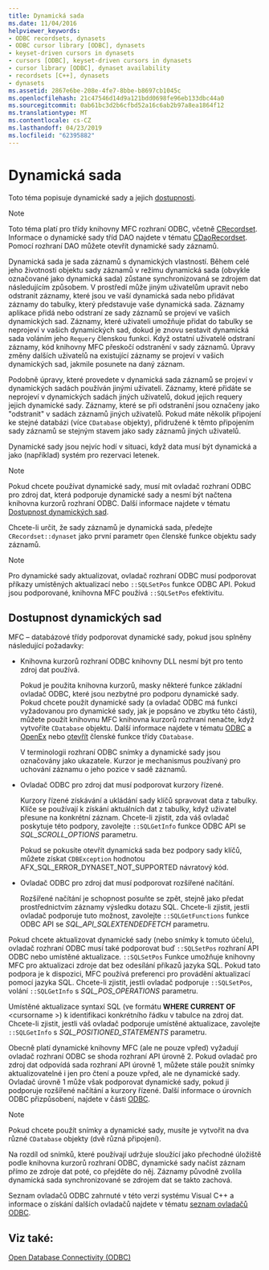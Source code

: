 ```yaml
---
title: Dynamická sada
ms.date: 11/04/2016
helpviewer_keywords:
- ODBC recordsets, dynasets
- ODBC cursor library [ODBC], dynasets
- keyset-driven cursors in dynasets
- cursors [ODBC], keyset-driven cursors in dynasets
- cursor library [ODBC], dynaset availability
- recordsets [C++], dynasets
- dynasets
ms.assetid: 2867e6be-208e-4fe7-8bbe-b8697cb1045c
ms.openlocfilehash: 21c47546d14d9a121bdd0698fe96eb133dbc44a0
ms.sourcegitcommit: 0ab61bc3d2b6cfbd52a16c6ab2b97a8ea1864f12
ms.translationtype: MT
ms.contentlocale: cs-CZ
ms.lasthandoff: 04/23/2019
ms.locfileid: "62395882"
---
```

# <a name="dynaset"></a>Dynamická sada

Toto téma popisuje dynamické sady a jejich [dostupnosti](#_core_availability_of_dynasets).

> [!NOTE]
>  Toto téma platí pro třídy knihovny MFC rozhraní ODBC, včetně [CRecordset](../../mfc/reference/crecordset-class.md). Informace o dynamické sady tříd DAO najdete v tématu [CDaoRecordset](../../mfc/reference/cdaorecordset-class.md). Pomocí rozhraní DAO můžete otevřít dynamické sady záznamů.

Dynamická sada je sada záznamů s dynamických vlastností. Během celé jeho životnosti objektu sady záznamů v režimu dynamická sada (obvykle označované jako dynamická sada) zůstane synchronizovaná se zdrojem dat následujícím způsobem. V prostředí může jiným uživatelům upravit nebo odstranit záznamy, které jsou ve vaší dynamická sada nebo přidávat záznamy do tabulky, který představuje vaše dynamická sada. Záznamy aplikace přidá nebo odstraní ze sady záznamů se projeví ve vašich dynamických sad. Záznamy, které uživateli umožňuje přidat do tabulky se neprojeví v vašich dynamických sad, dokud je znovu sestavit dynamická sada voláním jeho `Requery` členskou funkci. Když ostatní uživatelé odstraní záznamy, kód knihovny MFC přeskočí odstranění v sady záznamů. Úpravy změny dalších uživatelů na existující záznamy se projeví v vašich dynamických sad, jakmile posunete na daný záznam.

Podobně úpravy, které provedete v dynamická sada záznamů se projeví v dynamických sadách používán jinými uživateli. Záznamy, které přidáte se neprojeví v dynamických sadách jiných uživatelů, dokud jejich requery jejich dynamické sady. Záznamy, které se při odstranění jsou označeny jako "odstranit" v sadách záznamů jiných uživatelů. Pokud máte několik připojení ke stejné databázi (více `CDatabase` objekty), přidružené k těmto připojením sady záznamů se stejným stavem jako sady záznamů jiných uživatelů.

Dynamické sady jsou nejvíc hodí v situaci, když data musí být dynamická a jako (například) systém pro rezervaci letenek.

> [!NOTE]
> Pokud chcete používat dynamické sady, musí mít ovladač rozhraní ODBC pro zdroj dat, která podporuje dynamické sady a nesmí být načtena knihovna kurzorů rozhraní ODBC. Další informace najdete v tématu [Dostupnost dynamických sad](#_core_availability_of_dynasets).

Chcete-li určit, že sady záznamů je dynamická sada, předejte `CRecordset::dynaset` jako první parametr `Open` členské funkce objektu sady záznamů.

> [!NOTE]
> Pro dynamické sady aktualizovat, ovladač rozhraní ODBC musí podporovat příkazy umístěných aktualizací nebo `::SQLSetPos` funkce ODBC API. Pokud jsou podporované, knihovna MFC používá `::SQLSetPos` efektivitu.

##  <a name="_core_availability_of_dynasets"></a> Dostupnost dynamických sad

MFC – databázové třídy podporovat dynamické sady, pokud jsou splněny následující požadavky:

- Knihovna kurzorů rozhraní ODBC knihovny DLL nesmí být pro tento zdroj dat používá.

   Pokud je použita knihovna kurzorů, masky některé funkce základní ovladač ODBC, které jsou nezbytné pro podporu dynamické sady. Pokud chcete použít dynamické sady (a ovladač ODBC má funkci vyžadovanou pro dynamické sady, jak je popsáno ve zbytku této části), můžete použít knihovnu MFC knihovna kurzorů rozhraní nenačte, když vytvoříte `CDatabase` objektu. Další informace najdete v tématu [ODBC](../../data/odbc/odbc-basics.md) a [OpenEx](../../mfc/reference/cdatabase-class.md#openex) nebo [otevřít](../../mfc/reference/cdatabase-class.md#open) členské funkce třídy `CDatabase`.

   V terminologii rozhraní ODBC snímky a dynamické sady jsou označovány jako ukazatele. Kurzor je mechanismus používaný pro uchování záznamu o jeho pozice v sadě záznamů.

- Ovladač ODBC pro zdroj dat musí podporovat kurzory řízené.

   Kurzory řízené získávání a ukládání sady klíčů spravovat data z tabulky. Klíče se používají k získání aktuálních dat z tabulky, když uživatel přesune na konkrétní záznam. Chcete-li zjistit, zda váš ovladač poskytuje této podpory, zavolejte `::SQLGetInfo` funkce ODBC API se *SQL_SCROLL_OPTIONS* parametru.

   Pokud se pokusíte otevřít dynamická sada bez podpory sady klíčů, můžete získat `CDBException` hodnotou AFX_SQL_ERROR_DYNASET_NOT_SUPPORTED návratový kód.

- Ovladač ODBC pro zdroj dat musí podporovat rozšířené načítání.

   Rozšířené načítání je schopnost posuňte se zpět, stejně jako předat prostřednictvím záznamy výsledku dotazu SQL. Chcete-li zjistit, jestli ovladač podporuje tuto možnost, zavolejte `::SQLGetFunctions` funkce ODBC API se *SQL_API_SQLEXTENDEDFETCH* parametru.

Pokud chcete aktualizovat dynamické sady (nebo snímky k tomuto účelu), ovladač rozhraní ODBC musí také podporovat buď `::SQLSetPos` rozhraní API ODBC nebo umístěné aktualizace. `::SQLSetPos` Funkce umožňuje knihovny MFC pro aktualizaci zdroje dat bez odesílání příkazů jazyka SQL. Pokud tato podpora je k dispozici, MFC používá preferenci pro provádění aktualizací pomocí jazyka SQL. Chcete-li zjistit, jestli ovladač podporuje `::SQLSetPos`, volání `::SQLGetInfo` s *SQL_POS_OPERATIONS* parametru.

Umístěné aktualizace syntaxí SQL (ve formátu **WHERE CURRENT OF** \<cursorname >) k identifikaci konkrétního řádku v tabulce na zdroj dat. Chcete-li zjistit, jestli váš ovladač podporuje umístěné aktualizace, zavolejte `::SQLGetInfo` s *SQL_POSITIONED_STATEMENTS* parametru.

Obecně platí dynamické knihovny MFC (ale ne pouze vpřed) vyžadují ovladač rozhraní ODBC se shoda rozhraní API úrovně 2. Pokud ovladač pro zdroj dat odpovídá sada rozhraní API úrovně 1, můžete stále použít snímky aktualizovatelné i jen pro čtení a pouze vpřed, ale ne dynamické sady. Ovladač úrovně 1 může však podporovat dynamické sady, pokud ji podporuje rozšířené načítání a kurzory řízené. Další informace o úrovních ODBC přizpůsobení, najdete v části [ODBC](../../data/odbc/odbc-basics.md).

> [!NOTE]
> Pokud chcete použít snímky a dynamické sady, musíte je vytvořit na dva různé `CDatabase` objekty (dvě různá připojení).

Na rozdíl od snímků, které používají udržuje sloužící jako přechodné úložiště podle knihovna kurzorů rozhraní ODBC, dynamické sady načíst záznam přímo ze zdroje dat poté, co přejděte do něj. Záznamy původně zvolila dynamická sada synchronizované se zdrojem dat se takto zachová.

Seznam ovladačů ODBC zahrnuté v této verzi systému Visual C++ a informace o získání dalších ovladačů najdete v tématu [seznam ovladačů ODBC](../../data/odbc/odbc-driver-list.md).

## <a name="see-also"></a>Viz také:

[Open Database Connectivity (ODBC)](../../data/odbc/open-database-connectivity-odbc.md)